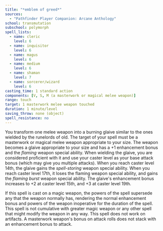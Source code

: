 ```yaml
---
title: "*emblem of greed*"
sources:
  - "Pathfinder Player Companion: Arcane Anthology"
school: transmutation
subschool: polymorph
spell_lists:
  - name: cleric
    level: 6
  - name: inquisitor
    level: 6
  - name: magus
    level: 6
  - name: medium
    level: 6
  - name: shaman
    level: 7
  - name: sorcerer/wizard
    level: 6
casting_time: 1 standard action
components: [V, S, M (a masterwork or magical melee weapon)]
range: touch
target: 1 masterwork melee weapon touched
duration: 1 minute/level
saving_throw: none (object)
spell_resistance: no
---
```


You transform one melee weapon into a burning glaive similar to the ones wielded by the runelords of old. The target of your spell must be a masterwork or magical melee weapon appropriate to your size. The weapon becomes a glaive appropriate to your size and has a +1 enhancement bonus and the *flaming* weapon special ability. When wielding the glaive, you are considered proficient with it and use your caster level as your base attack bonus (which may give you multiple attacks). When you reach caster level 14th, the glaive gains the *spell-storing* weapon special ability. When you reach caster level 17th, it loses the flaming weapon special ability, and gains the *flaming burst* weapon special ability. The glaive's enhancement bonus increases to +2 at caster level 15th, and +3 at caster level 19th.

If this spell is cast on a magic weapon, the powers of the spell supersede any that the weapon normally has, rendering the normal enhancement bonus and powers of the weapon inoperative for the duration of the spell. This spell is not cumulative with greater magic weapon or any other spell that might modify the weapon in any way. This spell does not work on artifacts. A masterwork weapon's bonus on attack rolls does not stack with an enhancement bonus to attack.
